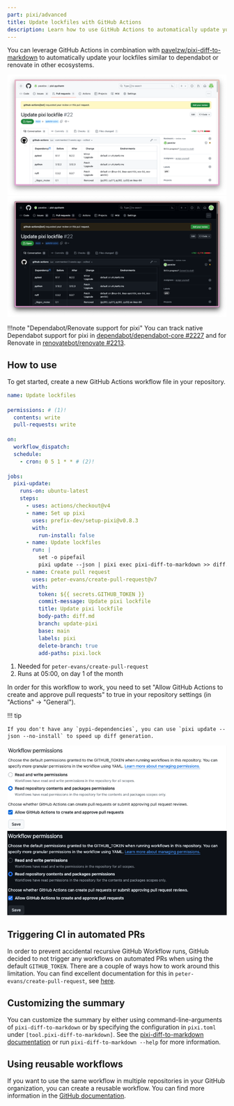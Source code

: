 ```yaml
---
part: pixi/advanced
title: Update lockfiles with GitHub Actions
description: Learn how to use GitHub Actions to automatically update your pixi lockfiles.
---
```


You can leverage GitHub Actions in combination with [pavelzw/pixi-diff-to-markdown](https://github.com/pavelzw/pixi-diff-to-markdown)
to automatically update your lockfiles similar to dependabot or renovate in other ecosystems.

![Update lockfiles](../assets/update-lockfile-light.png#only-light)
![Update lockfiles](../assets/update-lockfile-dark.png#only-dark)

!!!note "Dependabot/Renovate support for pixi"
    You can track native Dependabot support for pixi in [dependabot/dependabot-core #2227](https://github.com/dependabot/dependabot-core/issues/2227#issuecomment-1709069470)
    and for Renovate in [renovatebot/renovate #2213](https://github.com/renovatebot/renovate/issues/2213).

## How to use

To get started, create a new GitHub Actions workflow file in your repository.

```yaml title=".github/workflows/update-lockfiles.yml"
name: Update lockfiles

permissions: # (1)!
  contents: write
  pull-requests: write

on:
  workflow_dispatch:
  schedule:
    - cron: 0 5 1 * * # (2)!

jobs:
  pixi-update:
    runs-on: ubuntu-latest
    steps:
      - uses: actions/checkout@v4
      - name: Set up pixi
        uses: prefix-dev/setup-pixi@v0.8.3
        with:
          run-install: false
      - name: Update lockfiles
        run: |
          set -o pipefail
          pixi update --json | pixi exec pixi-diff-to-markdown >> diff.md
      - name: Create pull request
        uses: peter-evans/create-pull-request@v7
        with:
          token: ${{ secrets.GITHUB_TOKEN }}
          commit-message: Update pixi lockfile
          title: Update pixi lockfile
          body-path: diff.md
          branch: update-pixi
          base: main
          labels: pixi
          delete-branch: true
          add-paths: pixi.lock
```

1. Needed for `peter-evans/create-pull-request`
2. Runs at 05:00, on day 1 of the month

In order for this workflow to work, you need to set "Allow GitHub Actions to create and approve pull requests" to true in your repository settings (in "Actions" -> "General").

!!! tip

    If you don't have any `pypi-dependencies`, you can use `pixi update --json --no-install` to speed up diff generation.

![Allow GitHub Actions PRs](../assets/allow-github-actions-prs-light.png#only-light)
![Allow GitHub Actions PRs](../assets/allow-github-actions-prs-dark.png#only-dark)

## Triggering CI in automated PRs

In order to prevent accidental recursive GitHub Workflow runs, GitHub decided to not trigger any workflows on automated PRs when using the default `GITHUB_TOKEN`.
There are a couple of ways how to work around this limitation. You can find excellent documentation for this in `peter-evans/create-pull-request`, see [here](https://github.com/peter-evans/create-pull-request/blob/main/docs/concepts-guidelines.md#triggering-further-workflow-runs).

## Customizing the summary

You can customize the summary by either using command-line-arguments of `pixi-diff-to-markdown` or by specifying the configuration in `pixi.toml` under `[tool.pixi-diff-to-markdown]`. See the [pixi-diff-to-markdown documentation](https://github.com/pavelzw/pixi-diff-to-markdown) or run `pixi-diff-to-markdown --help` for more information.

## Using reusable workflows

If you want to use the same workflow in multiple repositories in your GitHub organization, you can create a reusable workflow.
You can find more information in the [GitHub documentation](https://docs.github.com/en/actions/using-workflows/reusing-workflows).
